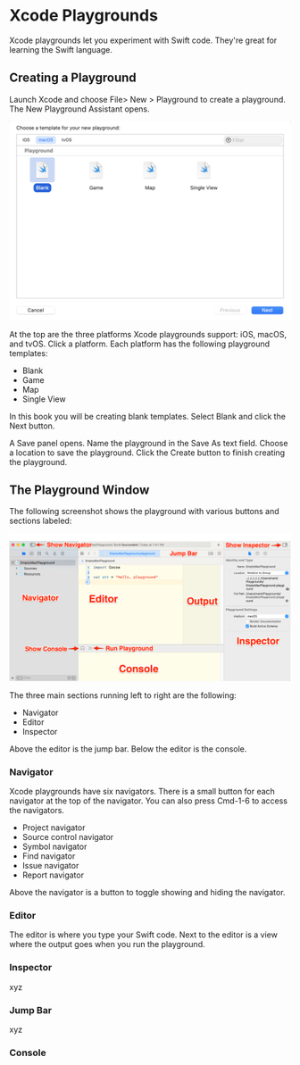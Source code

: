 # Xcode Playgrounds

Xcode playgrounds let you experiment with Swift code. They're great for learning the Swift language.

## Creating a Playground

Launch Xcode and choose File> New > Playground to create a playground. The New Playground Assistant opens.

![NewPlaygroundAssistant](images/NewPlaygroundAssistantStep1.png)

At the top are the three platforms Xcode playgrounds support: iOS, macOS, and tvOS. Click a platform. Each platform has the following playground templates:

* Blank
* Game
* Map
* Single View

In this book you will be creating blank templates. Select Blank and click the Next button.

A Save panel opens. Name the playground in the Save As text field. Choose a location to save the playground. Click the Create button to finish creating the playground.

## The Playground Window

The following screenshot shows the playground with various buttons and sections labeled:

![PlaygroundWindow](images/PlaygroundWindow.png)

The three main sections running left to right are the following:

* Navigator
* Editor
* Inspector

Above the editor is the jump bar. Below the editor is the console.

### Navigator

Xcode playgrounds have six navigators. There is a small button for each navigator at the top of the navigator. You can also press Cmd-1-6 to access the navigators.

* Project navigator
* Source control navigator
* Symbol navigator
* Find navigator
* Issue navigator
* Report navigator

Above the navigator is a button to toggle showing and hiding the navigator.

### Editor

The editor is where you type your Swift code. Next to the editor is a view where the output goes when you run the playground.

### Inspector

xyz

### Jump Bar

xyz

### Console

